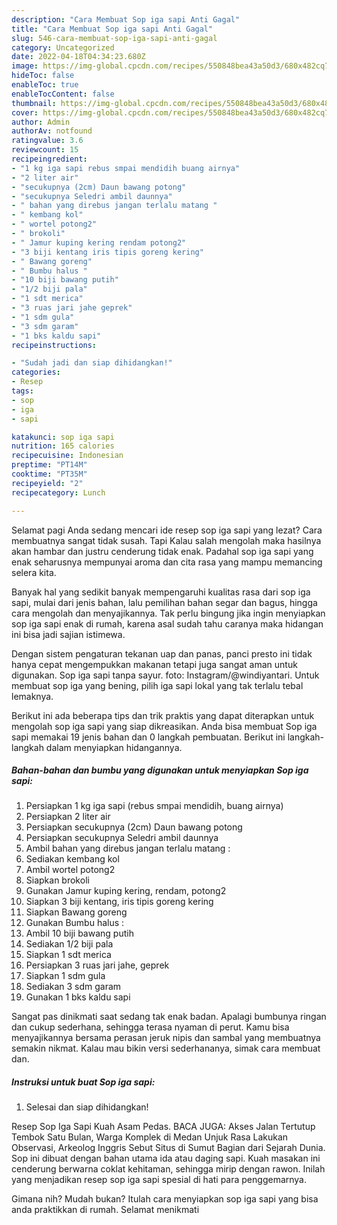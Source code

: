 ```yaml
---
description: "Cara Membuat Sop iga sapi Anti Gagal"
title: "Cara Membuat Sop iga sapi Anti Gagal"
slug: 546-cara-membuat-sop-iga-sapi-anti-gagal
category: Uncategorized
date: 2022-04-18T04:34:23.680Z
image: https://img-global.cpcdn.com/recipes/550848bea43a50d3/680x482cq70/sop-iga-sapi-foto-resep-utama.jpg
hideToc: false
enableToc: true
enableTocContent: false
thumbnail: https://img-global.cpcdn.com/recipes/550848bea43a50d3/680x482cq70/sop-iga-sapi-foto-resep-utama.jpg
cover: https://img-global.cpcdn.com/recipes/550848bea43a50d3/680x482cq70/sop-iga-sapi-foto-resep-utama.jpg
author: Admin
authorAv: notfound
ratingvalue: 3.6
reviewcount: 15
recipeingredient:
- "1 kg iga sapi rebus smpai mendidih buang airnya"
- "2 liter air"
- "secukupnya (2cm) Daun bawang potong"
- "secukupnya Seledri ambil daunnya"
- " bahan yang direbus jangan terlalu matang "
- " kembang kol"
- " wortel potong2"
- " brokoli"
- " Jamur kuping kering rendam potong2"
- "3 biji kentang iris tipis goreng kering"
- " Bawang goreng"
- " Bumbu halus "
- "10 biji bawang putih"
- "1/2 biji pala"
- "1 sdt merica"
- "3 ruas jari jahe geprek"
- "1 sdm gula"
- "3 sdm garam"
- "1 bks kaldu sapi"
recipeinstructions:

- "Sudah jadi dan siap dihidangkan!"
categories:
- Resep
tags:
- sop
- iga
- sapi

katakunci: sop iga sapi 
nutrition: 165 calories
recipecuisine: Indonesian
preptime: "PT14M"
cooktime: "PT35M"
recipeyield: "2"
recipecategory: Lunch

---
```



Selamat pagi Anda sedang mencari ide resep sop iga sapi yang lezat? Cara membuatnya sangat tidak susah. Tapi Kalau salah mengolah maka hasilnya akan hambar dan justru cenderung tidak enak. Padahal sop iga sapi yang enak seharusnya mempunyai aroma dan cita rasa yang mampu memancing selera kita.


Banyak hal yang sedikit banyak mempengaruhi kualitas rasa dari sop iga sapi, mulai dari jenis bahan, lalu pemilihan bahan segar dan bagus, hingga cara mengolah dan menyajikannya. Tak perlu bingung jika ingin menyiapkan sop iga sapi enak di rumah, karena asal sudah tahu caranya maka hidangan ini bisa jadi sajian istimewa.

Dengan sistem pengaturan tekanan uap dan panas, panci presto ini tidak hanya cepat mengempukkan makanan tetapi juga sangat aman untuk digunakan. Sop iga sapi tanpa sayur. foto: Instagram/@windiyantari. Untuk membuat sop iga yang bening, pilih iga sapi lokal yang tak terlalu tebal lemaknya.


Berikut ini ada beberapa tips dan trik praktis yang dapat diterapkan untuk mengolah sop iga sapi yang siap dikreasikan. Anda bisa membuat Sop iga sapi memakai 19 jenis bahan dan 0 langkah pembuatan. Berikut ini langkah-langkah dalam menyiapkan hidangannya.

<!--inarticleads1-->

##### Bahan-bahan dan bumbu yang digunakan untuk menyiapkan Sop iga sapi:

1. Persiapkan 1 kg iga sapi (rebus smpai mendidih, buang airnya)
1. Persiapkan 2 liter air
1. Persiapkan secukupnya (2cm) Daun bawang potong
1. Persiapkan secukupnya Seledri ambil daunnya
1. Ambil  bahan yang direbus jangan terlalu matang :
1. Sediakan  kembang kol
1. Ambil  wortel potong2
1. Siapkan  brokoli
1. Gunakan  Jamur kuping kering, rendam, potong2
1. Siapkan 3 biji kentang, iris tipis goreng kering
1. Siapkan  Bawang goreng
1. Gunakan  Bumbu halus :
1. Ambil 10 biji bawang putih
1. Sediakan 1/2 biji pala
1. Siapkan 1 sdt merica
1. Persiapkan 3 ruas jari jahe, geprek
1. Siapkan 1 sdm gula
1. Sediakan 3 sdm garam
1. Gunakan 1 bks kaldu sapi


Sangat pas dinikmati saat sedang tak enak badan. Apalagi bumbunya ringan dan cukup sederhana, sehingga terasa nyaman di perut. Kamu bisa menyajikannya bersama perasan jeruk nipis dan sambal yang membuatnya semakin nikmat. Kalau mau bikin versi sederhananya, simak cara membuat dan. 

<!--inarticleads2-->

##### Instruksi untuk buat Sop iga sapi:


1. Selesai dan siap dihidangkan!

Resep Sop Iga Sapi Kuah Asam Pedas. BACA JUGA: Akses Jalan Tertutup Tembok Satu Bulan, Warga Komplek di Medan Unjuk Rasa Lakukan Observasi, Arkeolog Inggris Sebut Situs di Sumut Bagian dari Sejarah Dunia. Sop ini dibuat dengan bahan utama ida atau daging sapi. Kuah masakan ini cenderung berwarna coklat kehitaman, sehingga mirip dengan rawon. Inilah yang menjadikan resep sop iga sapi spesial di hati para penggemarnya. 

Gimana nih? Mudah bukan? Itulah cara menyiapkan sop iga sapi yang bisa anda praktikkan di rumah. Selamat menikmati
